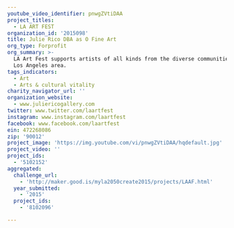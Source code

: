 ```yaml
---
youtube_video_identifier: pnwgZVtiDAA
project_titles:
  - LA ART FEST
organization_id: '2015098'
title: Julie Rico DBA as O Fine Art
org_type: Forprofit
org_summary: >-
  LA Art Fest supports artists of all kinds from the diverse communities in the
  Los Angeles area.
tags_indicators:
  - Art
  - Arts & cultural vitality
charity_navigator_url: ''
organization_website:
  - www.juliericogallery.com
twitter: www.twitter.com/laartfest
instagram: www.instagram.com/laartfest
facebook: www.facebook.com/laartfest
ein: 472268086‏
zip: '90012'
project_image: 'https://img.youtube.com/vi/pnwgZVtiDAA/hqdefault.jpg'
project_video: ''
project_ids:
  - '5102152'
aggregated:
  challenge_url:
    - 'http://maker.good.is/myla2050create2015/projects/LAAF.html'
  year_submitted:
    - '2015'
  project_ids:
    - '8102096'

---
```

